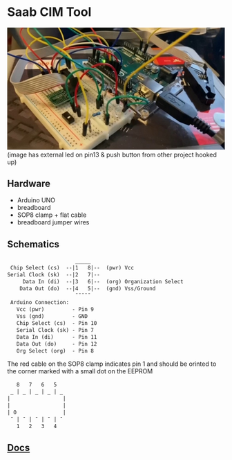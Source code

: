 # Saab CIM Tool

![unit](unit.jpg)
(image has external led on pin13 & push button from other project hooked up)

## Hardware

* Arduino UNO
* breadboard
* SOP8 clamp + flat cable
* breadboard jumper wires


## Schematics

                          _____
     Chip Select (cs)  --|1   8|--  (pwr) Vcc
    Serial Clock (sk)  --|2   7|--
         Data In (di)  --|3   6|--  (org) Organization Select
        Data Out (do)  --|4   5|--  (gnd) Vss/Ground
                          ¯¯¯¯¯
     Arduino Connection:
       Vcc (pwr)         - Pin 9
       Vss (gnd)         - GND
       Chip Select (cs)  - Pin 10
       Serial Clock (sk) - Pin 7
       Data In (di)      - Pin 11
       Data Out (do)     - Pin 12
       Org Select (org)  - Pin 8

The red cable on the SOP8 clamp indicates pin 1 and should be orinted to the corner marked with a small dot on the EEPROM

       8   7   6   5
     _ | _ | _ | _ | _
    |                 |
    |                 |
    | O               |
     ¯ | ¯ | ¯ | ¯ | ¯
       1   2   3   4


## [Docs](docs/eep.md)
